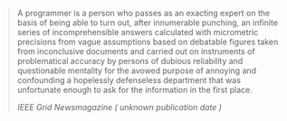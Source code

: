 ---
---
> A programmer is a person who passes as an exacting expert on the basis of being able to turn out, after innumerable punching, an infinite series of incomprehensible answers calculated with micrometric precisions from vague assumptions based on debatable figures taken from inconclusive documents and carried out on instruments of problematical accuracy by persons of dubious reliability and questionable mentality for the avowed purpose of annoying and confounding a hopelessly defenseless department that was unfortunate enough to ask for the information in the first place.
>
> <cite>IEEE Grid Newsmagazine ( unknown publication date )</cite>